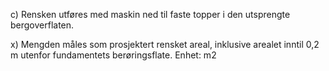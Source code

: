 c) Rensken utføres med maskin ned til faste topper i den utsprengte bergoverflaten.

x) Mengden måles som prosjektert rensket areal, inklusive arealet inntil 0,2 m utenfor fundamentets berøringsflate. Enhet: m2


